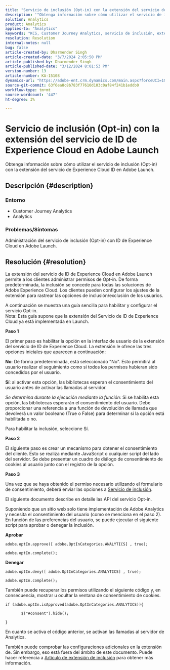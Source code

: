 ```yaml
---
title: "Servicio de inclusión (Opt-in) con la extensión del servicio de ID de Experience Cloud en Adobe Launch"
description: '"Obtenga información sobre cómo utilizar el servicio de inclusión (Opt-in) con la extensión del servicio Experience Cloud ID en Adobe Launch".'
solution: Analytics
product: Analytics
applies-to: "Analytics"
keywords: "KCS, Customer Journey Analytics, servicio de inclusión, extensión del servicio de ID de Experience Cloud, Adobe Launch, Adobe Analytics"
resolution: Resolution
internal-notes: null
bug: false
article-created-by: Dharmender Singh
article-created-date: "3/7/2024 2:05:50 PM"
article-published-by: Dharmender Singh
article-published-date: "3/12/2024 8:01:53 PM"
version-number: 13
article-number: KA-15108
dynamics-url: "https://adobe-ent.crm.dynamics.com/main.aspx?forceUCI=1&pagetype=entityrecord&etn=knowledgearticle&id=9324ddc9-8bdc-ee11-904d-6045bd006d92"
source-git-commit: 63f6ea8c8b783f77610d103c0af84f241b1eddb0
workflow-type: tm+mt
source-wordcount: '447'
ht-degree: 3%

---
```


# Servicio de inclusión (Opt-in) con la extensión del servicio de ID de Experience Cloud en Adobe Launch


Obtenga información sobre cómo utilizar el servicio de inclusión (Opt-in) con la extensión del servicio de Experience Cloud ID en Adobe Launch.

## Descripción {#description}


### Entorno

- Customer Journey Analytics
- Analytics




### Problemas/Síntomas

Administración del servicio de inclusión (Opt-in) con ID de Experience Cloud en Adobe Launch.


## Resolución {#resolution}


La extensión del servicio de ID de Experience Cloud en Adobe Launch permite a los clientes administrar permisos de Opt-in. De forma predeterminada, la inclusión se concede para todas las soluciones de Adobe Experience Cloud. Los clientes pueden configurar los ajustes de la extensión para rastrear las opciones de inclusión/exclusión de los usuarios.

A continuación se muestra una guía sencilla para habilitar y configurar el servicio Opt-in.
<br>Nota: Esta guía supone que la extensión del Servicio de ID de Experience Cloud ya está implementada en Launch.<br>


<b>Paso 1</b>

El primer paso es habilitar la opción en la interfaz de usuario de la extensión del servicio de ID de Experience Cloud. La extensión le ofrece las tres opciones iniciales que aparecen a continuación:

<b>No</b>: De forma predeterminada, está seleccionado &quot;No&quot;. Esto permitirá al usuario realizar el seguimiento como si todos los permisos hubieran sido concedidos por el usuario.

<b>Sí</b>: al activar esta opción, las bibliotecas esperan el consentimiento del usuario antes de activar las llamadas al servidor.

*Se determina durante la ejecución mediante la función:* Si se habilita esta opción, las bibliotecas esperarán el consentimiento del usuario. Debe proporcionar una referencia a una función de devolución de llamada que devolverá un valor booleano (True o False) para determinar si la opción está habilitada o no.

Para habilitar la inclusión, seleccione Sí.



<b>Paso 2</b>

El siguiente paso es crear un mecanismo para obtener el consentimiento del cliente. Esto se realiza mediante JavaScript o cualquier script del lado del servidor. Se debe presentar un cuadro de diálogo de consentimiento de cookies al usuario junto con el registro de la opción.



<b>Paso 3</b>

Una vez que se haya obtenido el permiso necesario utilizando el formulario de consentimiento, deberá enviar las opciones a [Servicio de inclusión](https://experienceleague.adobe.com/docs/id-service/using/implementation/opt-in-service/launch.html).

El siguiente documento describe en detalle las API del servicio Opt-in.

Suponiendo que un sitio web solo tiene implementación de Adobe Analytics y necesita el consentimiento del usuario (como se menciona en el paso 2). En función de las preferencias del usuario, se puede ejecutar el siguiente script para aprobar o denegar la inclusión.

<b>Aprobar</b>


```
adobe.optIn.approve([ adobe.OptInCategories.ANALYTICS] , true);

adobe.optIn.complete();
```




<b>Denegar</b>


```
adobe.optIn.deny([ adobe.OptInCategories.ANALYTICS] , true);

adobe.optIn.complete();
```




También puede recuperar los permisos utilizando el siguiente código y, en consecuencia, mostrar u ocultar la ventana de consentimiento de cookies.


```
if (adobe.optIn.isApproved(adobe.OptInCategories.ANALYTICS)){

       $("#consent").hide();

}
```




En cuanto se activa el código anterior, se activan las llamadas al servidor de Analytics.

También puede comprobar las configuraciones adicionales en la extensión de. Sin embargo, eso está fuera del ámbito de este documento. Puede hacer referencia a [Artículo de extensión de inclusión](https://experienceleague.adobe.com/docs/id-service/using/implementation/opt-in-service/launch.html) para obtener más información.
